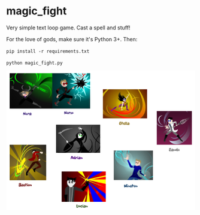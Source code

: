 # magic_fight

Very simple text loop game. Cast a spell and stuff!

For the love of gods, make sure it's Python 3+. Then:

`pip install -r requirements.txt`

`python magic_fight.py`

![Character doodles](images/readme_characters.png)
